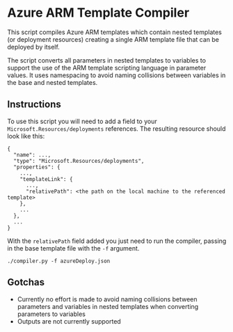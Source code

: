 # Azure ARM Template Compiler

This script compiles Azure ARM templates which contain nested templates (or deployment resources) creating a single ARM template file that can be deployed by itself.

The script converts all parameters in nested templates to variables to support the use of the ARM template scripting language in parameter values. It uses namespacing to avoid naming collisions between variables in the base and nested templates.

## Instructions

To use this script you will need to add a field to your `Microsoft.Resources/deployments` references. The resulting resource should look like this:
```
{
  "name": ...,
  "type": "Microsoft.Resources/deployments",
  "properties": {
    ...,
    "templateLink": {
      ...,
      "relativePath": <the path on the local machine to the referenced template>
    },
    ...
  },
  ...
}
```

With the `relativePath` field added you just need to run the compiler, passing in the base template file with the `-f` argument.
```
./compiler.py -f azureDeploy.json
```

## Gotchas

- Currently no effort is made to avoid naming collisions between parameters and variables in nested templates when converting parameters to variables
- Outputs are not currently supported
